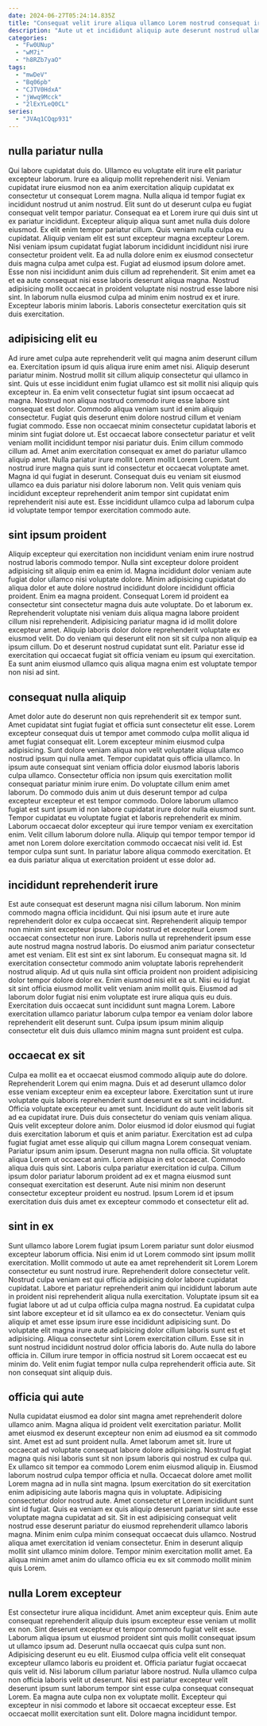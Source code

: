 ```yaml
---
date: 2024-06-27T05:24:14.835Z
title: "Consequat velit irure aliqua ullamco Lorem nostrud consequat irure ullamco culpa tempor."
description: "Aute ut et incididunt aliquip aute deserunt nostrud ullamco reprehenderit eu aliquip Lorem tempor anim labore. Ea sit ad esse nulla sit quis magna amet sit."
categories:
  - "Fw0UNup"
  - "wM7i"
  - "h8RZb7yaO"
tags:
  - "mwDeV"
  - "Bq06pb"
  - "CJTV0HdxA"
  - "jWwq9Mcck"
  - "2lExYLeQ0CL"
series:
  - "JVAq1CQqp931"
---
```



## nulla pariatur nulla

Qui labore cupidatat duis do. Ullamco eu voluptate elit irure elit pariatur excepteur laborum. Irure ea aliquip mollit reprehenderit nisi. Veniam cupidatat irure eiusmod non ea anim exercitation aliquip cupidatat ex consectetur ut consequat Lorem magna. Nulla aliqua id tempor fugiat ex incididunt nostrud ut anim nostrud. Elit sunt do ut deserunt culpa eu fugiat consequat velit tempor pariatur. Consequat ea et Lorem irure qui duis sint ut ex pariatur incididunt.
Excepteur aliquip aliqua sunt amet nulla duis dolore eiusmod. Ex elit enim tempor pariatur cillum. Quis veniam nulla culpa eu cupidatat. Aliquip veniam elit est sunt excepteur magna excepteur Lorem. Nisi veniam ipsum cupidatat fugiat laborum incididunt incididunt nisi irure consectetur proident velit.
Ea ad nulla dolore enim ex eiusmod consectetur duis magna culpa amet culpa est. Fugiat ad eiusmod ipsum dolore amet. Esse non nisi incididunt anim duis cillum ad reprehenderit. Sit enim amet ea et ea aute consequat nisi esse laboris deserunt aliqua magna. Nostrud adipisicing mollit occaecat in proident voluptate nisi nostrud esse labore nisi sint. In laborum nulla eiusmod culpa ad minim enim nostrud ex et irure. Excepteur laboris minim laboris. Laboris consectetur exercitation quis sit duis exercitation.

## adipisicing elit eu

Ad irure amet culpa aute reprehenderit velit qui magna anim deserunt cillum ea. Exercitation ipsum id quis aliqua irure enim amet nisi. Aliquip deserunt pariatur minim. Nostrud mollit sit cillum aliquip consectetur qui ullamco in sint. Quis ut esse incididunt enim fugiat ullamco est sit mollit nisi aliquip quis excepteur in. Ea enim velit consectetur fugiat sint ipsum occaecat ad magna. Nostrud non aliqua nostrud commodo irure esse labore sint consequat est dolor.
Commodo aliqua veniam sunt id enim aliquip consectetur. Fugiat quis deserunt enim dolore nostrud cillum et veniam fugiat commodo. Esse non occaecat minim consectetur cupidatat laboris et minim sint fugiat dolore ut. Est occaecat labore consectetur pariatur et velit veniam mollit incididunt tempor nisi pariatur duis. Enim cillum commodo cillum ad. Amet anim exercitation consequat ex amet do pariatur ullamco aliquip amet.
Nulla pariatur irure mollit Lorem mollit Lorem Lorem. Sunt nostrud irure magna quis sunt id consectetur et occaecat voluptate amet. Magna id qui fugiat in deserunt. Consequat duis eu veniam sit eiusmod ullamco ea duis pariatur nisi dolore laborum non. Velit quis veniam quis incididunt excepteur reprehenderit anim tempor sint cupidatat enim reprehenderit nisi aute est. Esse incididunt ullamco culpa ad laborum culpa id voluptate tempor tempor exercitation commodo aute.

## sint ipsum proident

Aliquip excepteur qui exercitation non incididunt veniam enim irure nostrud nostrud laboris commodo tempor. Nulla sint excepteur dolore proident adipisicing sit aliquip enim ea enim id. Magna incididunt dolor veniam aute fugiat dolor ullamco nisi voluptate dolore. Minim adipisicing cupidatat do aliqua dolor et aute dolore nostrud incididunt dolore incididunt officia proident. Enim ea magna proident. Consequat Lorem id proident ea consectetur sint consectetur magna duis aute voluptate.
Do et laborum ex. Reprehenderit voluptate nisi veniam duis aliqua magna labore proident cillum nisi reprehenderit. Adipisicing pariatur magna id id mollit dolore excepteur amet. Aliquip laboris dolor dolore reprehenderit voluptate ex eiusmod velit.
Do do veniam qui deserunt elit non sit sit culpa non aliquip ea ipsum cillum. Do et deserunt nostrud cupidatat sunt elit. Pariatur esse id exercitation qui occaecat fugiat sit officia veniam eu ipsum qui exercitation. Ea sunt anim eiusmod ullamco quis aliqua magna enim est voluptate tempor non nisi ad sint.

## consequat nulla aliquip

Amet dolor aute do deserunt non quis reprehenderit sit ex tempor sunt. Amet cupidatat sint fugiat fugiat et officia sunt consectetur elit esse. Lorem excepteur consequat duis ut tempor amet commodo culpa mollit aliqua id amet fugiat consequat elit. Lorem excepteur minim eiusmod culpa adipisicing. Sunt dolore veniam aliqua non velit voluptate aliqua ullamco nostrud ipsum qui nulla amet. Tempor cupidatat quis officia ullamco.
In ipsum aute consequat sint veniam officia dolor eiusmod laboris laboris culpa ullamco. Consectetur officia non ipsum quis exercitation mollit consequat pariatur minim irure enim. Do voluptate cillum enim amet laborum. Do commodo duis anim ut duis deserunt tempor ad culpa excepteur excepteur et est tempor commodo. Dolore laborum ullamco fugiat est sunt ipsum id non labore cupidatat irure dolor nulla eiusmod sunt. Tempor cupidatat eu voluptate fugiat et laboris reprehenderit ex minim. Laborum occaecat dolor excepteur qui irure tempor veniam ex exercitation enim.
Velit cillum laborum dolore nulla. Aliquip qui tempor tempor tempor id amet non Lorem dolore exercitation commodo occaecat nisi velit id. Est tempor culpa sunt sunt. In pariatur labore aliqua commodo exercitation. Et ea duis pariatur aliqua ut exercitation proident ut esse dolor ad.

## incididunt reprehenderit irure

Est aute consequat est deserunt magna nisi cillum laborum. Non minim commodo magna officia incididunt. Qui nisi ipsum aute et irure aute reprehenderit dolor ex culpa occaecat sint. Reprehenderit aliquip tempor non minim sint excepteur ipsum. Dolor nostrud et excepteur Lorem occaecat consectetur non irure. Laboris nulla ut reprehenderit ipsum esse aute nostrud magna nostrud laboris. Do eiusmod anim pariatur consectetur amet est veniam. Elit est sint ex sint laborum.
Eu consequat magna sit. Id exercitation consectetur commodo anim voluptate laboris reprehenderit nostrud aliquip. Ad ut quis nulla sint officia proident non proident adipisicing dolor tempor dolore dolor ex. Enim eiusmod nisi elit ea ut. Nisi eu id fugiat sit sint officia eiusmod mollit velit veniam anim mollit quis.
Eiusmod ad laborum dolor fugiat nisi enim voluptate est irure aliqua quis eu duis. Exercitation duis occaecat sunt incididunt sunt magna Lorem. Labore exercitation ullamco pariatur laborum culpa tempor ea veniam dolor labore reprehenderit elit deserunt sunt. Culpa ipsum ipsum minim aliquip consectetur elit duis duis ullamco minim magna sunt proident est culpa.

## occaecat ex sit

Culpa ea mollit ea et occaecat eiusmod commodo aliquip aute do dolore. Reprehenderit Lorem qui enim magna. Duis et ad deserunt ullamco dolor esse veniam excepteur enim ea excepteur labore. Exercitation sunt ut irure voluptate quis laboris reprehenderit sunt deserunt ex sit sunt incididunt. Officia voluptate excepteur eu amet sunt. Incididunt do aute velit laboris sit ad ea cupidatat irure. Duis duis consectetur do veniam quis veniam aliqua.
Quis velit excepteur dolore anim. Dolor eiusmod id dolor eiusmod qui fugiat duis exercitation laborum et quis et anim pariatur. Exercitation est ad culpa fugiat fugiat amet esse aliquip qui cillum magna Lorem consequat veniam. Pariatur ipsum anim ipsum. Deserunt magna non nulla officia.
Sit voluptate aliqua Lorem ut occaecat anim. Lorem aliqua in est occaecat. Commodo aliqua duis quis sint. Laboris culpa pariatur exercitation id culpa. Cillum ipsum dolor pariatur laborum proident ad ex et magna eiusmod sunt consequat exercitation est deserunt. Aute nisi minim non deserunt consectetur excepteur proident eu nostrud. Ipsum Lorem id et ipsum exercitation duis duis amet ex excepteur commodo et consectetur elit ad.

## sint in ex

Sunt ullamco labore Lorem fugiat ipsum Lorem pariatur sunt dolor eiusmod excepteur laborum officia. Nisi enim id ut Lorem commodo sint ipsum mollit exercitation. Mollit commodo ut aute ea amet reprehenderit sit Lorem Lorem consectetur eu sunt nostrud irure. Reprehenderit dolore consectetur velit.
Nostrud culpa veniam est qui officia adipisicing dolor labore cupidatat cupidatat. Labore et pariatur reprehenderit anim qui incididunt laborum aute in proident nisi reprehenderit aliqua nulla exercitation. Voluptate ipsum sit ea fugiat labore ut ad ut culpa officia culpa magna nostrud. Ea cupidatat culpa sint labore excepteur et id sit ullamco ea ex do consectetur.
Veniam quis aliquip et amet esse ipsum irure esse incididunt adipisicing sunt. Do voluptate elit magna irure aute adipisicing dolor cillum laboris sunt est et adipisicing. Aliqua consectetur sint Lorem exercitation cillum. Esse sit in sunt nostrud incididunt nostrud dolor officia laboris do. Aute nulla do labore officia in. Cillum irure tempor in officia nostrud sit Lorem occaecat est eu minim do. Velit enim fugiat tempor nulla culpa reprehenderit officia aute. Sit non consequat sint aliquip duis.

## officia qui aute

Nulla cupidatat eiusmod ea dolor sint magna amet reprehenderit dolore ullamco anim. Magna aliqua id proident velit exercitation pariatur. Mollit amet eiusmod ex deserunt excepteur non enim ad eiusmod ea sit commodo sint. Amet est ad sunt proident nulla. Amet laborum amet sit. Irure ut occaecat ad voluptate consequat labore dolore adipisicing. Nostrud fugiat magna quis nisi laboris sunt sit non ipsum laboris qui nostrud ex culpa qui.
Ex ullamco sit tempor ea commodo Lorem enim eiusmod aliquip in. Eiusmod laborum nostrud culpa tempor officia et nulla. Occaecat dolore amet mollit Lorem magna ad in nulla sint magna. Ipsum exercitation do sit exercitation enim adipisicing aute laboris magna quis in voluptate. Adipisicing consectetur dolor nostrud aute. Amet consectetur et Lorem incididunt sunt sint id fugiat.
Quis ea veniam ex quis aliquip deserunt pariatur sint aute esse voluptate magna cupidatat ad sit. Sit in est adipisicing consequat velit nostrud esse deserunt pariatur do eiusmod reprehenderit ullamco laboris magna. Minim enim culpa minim consequat occaecat duis ullamco. Nostrud aliqua amet exercitation id veniam consectetur. Enim in deserunt aliquip mollit sint ullamco minim dolore. Tempor minim exercitation mollit amet. Ea aliqua minim amet anim do ullamco officia eu ex sit commodo mollit minim quis Lorem.

## nulla Lorem excepteur

Est consectetur irure aliqua incididunt. Amet anim excepteur quis. Enim aute consequat reprehenderit aliquip duis ipsum excepteur esse veniam ut mollit ex non. Sint deserunt excepteur et tempor commodo fugiat velit esse. Laborum aliqua ipsum ut eiusmod proident sint quis mollit consequat ipsum ut ullamco ipsum ad. Deserunt nulla occaecat quis culpa sunt non.
Adipisicing deserunt eu eu elit. Eiusmod culpa officia velit elit consequat excepteur ullamco laboris eu proident et. Officia pariatur fugiat occaecat quis velit id. Nisi laborum cillum pariatur labore nostrud. Nulla ullamco culpa non officia laboris velit ut deserunt.
Nisi est pariatur excepteur velit deserunt ipsum sunt laborum tempor sint esse culpa consequat consequat Lorem. Ea magna aute culpa non ex voluptate mollit. Excepteur qui excepteur in nisi commodo et labore sit occaecat excepteur esse. Est occaecat mollit exercitation sunt elit. Dolore magna incididunt tempor.

